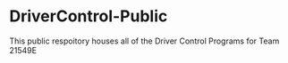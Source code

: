 # DriverControl-Public
This public respoitory houses all of the Driver Control Programs for Team 21549E